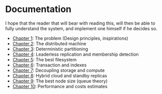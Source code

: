 # Documentation

I hope that the reader that will bear with reading this, will then be able to fully understand the system, 
and implement one himself if he decides so.

- [Chapter 1](01_architecture/problem.md): The problem (Design principles, inspirations)
- [Chapter 2](01_architecture/machine.md): The distributed machine
- [Chapter 3](03_partitioning/rendezvous.md): Deterministic partitioning
- [Chapter 4](03_partitioning/gossip.md): Leaderless replication and membership detection
- [Chapter 5](05_filesystem/nvme.md): The best filesystem
- [Chapter 6](05_filesystem/warp.md): Transaction and indexes
- [Chapter 7](07_deployments/serverless.md): Decoupling storage and compute
- [Chapter 8](07_deployments/hybrid.md): Hybrid cloud and standby replicas
- [Chapter 9](07_deployments/sizing.md): The best node size (queue theory)
- [Chapter 10](10_benchmarks/benchmarks.md): Performance and costs estimates

